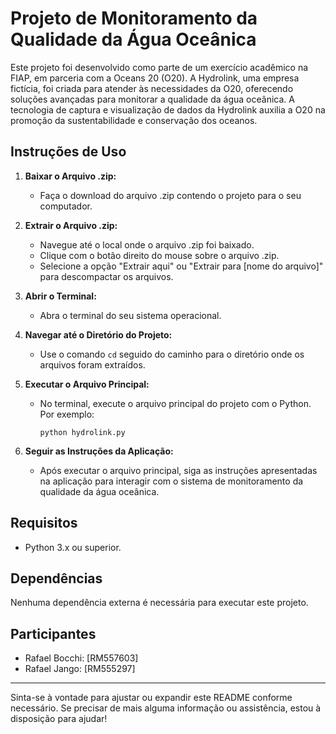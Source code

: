 # Projeto de Monitoramento da Qualidade da Água Oceânica

Este projeto foi desenvolvido como parte de um exercício acadêmico na FIAP, em parceria com a Oceans 20 (O20). A Hydrolink, uma empresa fictícia, foi criada para atender às necessidades da O20, oferecendo soluções avançadas para monitorar a qualidade da água oceânica. A tecnologia de captura e visualização de dados da Hydrolink auxilia a O20 na promoção da sustentabilidade e conservação dos oceanos.

## Instruções de Uso

1. **Baixar o Arquivo .zip:**

   - Faça o download do arquivo .zip contendo o projeto para o seu computador.

2. **Extrair o Arquivo .zip:**

   - Navegue até o local onde o arquivo .zip foi baixado.
   - Clique com o botão direito do mouse sobre o arquivo .zip.
   - Selecione a opção "Extrair aqui" ou "Extrair para [nome do arquivo]" para descompactar os arquivos.

3. **Abrir o Terminal:**

   - Abra o terminal do seu sistema operacional.

4. **Navegar até o Diretório do Projeto:**

   - Use o comando `cd` seguido do caminho para o diretório onde os arquivos foram extraídos.

5. **Executar o Arquivo Principal:**

   - No terminal, execute o arquivo principal do projeto com o Python. Por exemplo:
     ```
     python hydrolink.py
     ```

6. **Seguir as Instruções da Aplicação:**
   - Após executar o arquivo principal, siga as instruções apresentadas na aplicação para interagir com o sistema de monitoramento da qualidade da água oceânica.

## Requisitos

- Python 3.x ou superior.

## Dependências

Nenhuma dependência externa é necessária para executar este projeto.

## Participantes

- Rafael Bocchi: [RM557603]
- Rafael Jango: [RM555297]

---

Sinta-se à vontade para ajustar ou expandir este README conforme necessário. Se precisar de mais alguma informação ou assistência, estou à disposição para ajudar!
